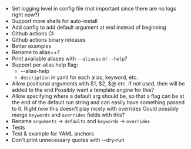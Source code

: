 - Set logging level in config file (not important since there are no logs right now?)
- Support more shells for auto-install
- Add config to add default argument at end instead of beginning
- Github actions CI
- Github actions binary releases
- Better examples
- Rename to alias++?
- Print available aliases with `--aliases` or `--help`?
- Support per-alias help flag:
	- --alias-help
	- `description` in yaml for each alias, keyword, etc.
- Allow positional arguments with $1, $2, $@ etc.
  If not used, then will be added to the end
  Possibly want a template engine for this?
- Allow specifying where a default arg should be, so that a flag can be at the end of the default run string
  and can easily have something passed to it.
  Right now this doesn't play nicely with overrides
  Could possibly merge `keywords` and `overrides` fields with this?
- Rename `arguments` -> `defaults` and `keywords` -> `overrides`
- Tests
- Test & example for YAML anchors
- Don't print unnecessary quotes with --dry-run
